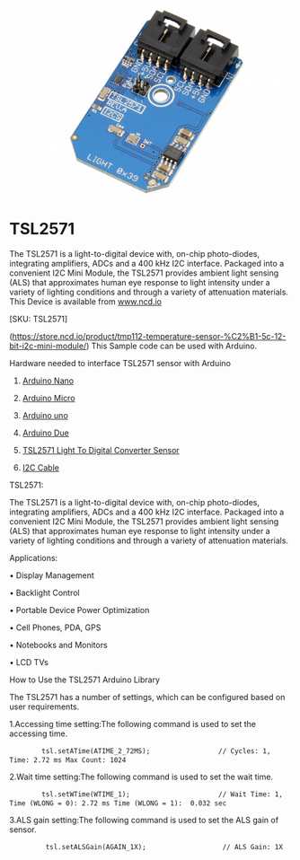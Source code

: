 [![TSL2571](TSL2571_I2C.png)](https://store.ncd.io/product/tsl2571-light-to-digital-converter-programmable-analog-gain-i2c-mini-module/)

# TSL2571

The TSL2571 is a light-to-digital device with, on-chip photo-diodes, integrating amplifiers, ADCs and a 400 kHz I2C interface.  Packaged into a convenient I2C Mini Module, the TSL2571 provides ambient light sensing (ALS) that approximates human eye response to light intensity under a variety of lighting conditions and through a variety of attenuation materials.  
This Device is available from www.ncd.io 

[SKU: TSL2571]

(https://store.ncd.io/product/tmp112-temperature-sensor-%C2%B1-5c-12-bit-i2c-mini-module/)
This Sample code can be used with Arduino.

Hardware needed to interface TSL2571 sensor with Arduino

1. <a href="https://store.ncd.io/product/i2c-shield-for-arduino-nano/">Arduino Nano</a>

2. <a href="https://store.ncd.io/product/i2c-shield-for-arduino-micro-with-i2c-expansion-port/">Arduino Micro</a>

3. <a href="https://store.ncd.io/product/i2c-shield-for-arduino-uno/">Arduino uno</a>

4. <a href="https://store.ncd.io/product/dual-i2c-shield-for-arduino-due-with-modular-communications-interface/">Arduino Due</a>

5. <a href="https://store.ncd.io/product/tsl2571-light-to-digital-converter-programmable-analog-gain-i2c-mini-module/">TSL2571 Light To Digital Converter Sensor</a>

6. <a href="https://store.ncd.io/product/i%C2%B2c-cable/">I2C Cable</a>

TSL2571:

The TSL2571 is a light-to-digital device with, on-chip photo-diodes, integrating amplifiers, ADCs and a 400 kHz I2C interface.  Packaged into a convenient I2C Mini Module, the TSL2571 provides ambient light sensing (ALS) that approximates human eye response to light intensity under a variety of lighting conditions and through a variety of attenuation materials.  

Applications:

• Display Management

• Backlight Control

• Portable Device Power Optimization

• Cell Phones, PDA, GPS

• Notebooks and Monitors

• LCD TVs

How to Use the TSL2571 Arduino Library

The TSL2571 has a number of settings, which can be configured based on user requirements.
          
1.Accessing time setting:The following command is used to set the accessing time.

            tsl.setATime(ATIME_2_72MS);                 // Cycles: 1, Time: 2.72 ms Max Count: 1024
            
2.Wait time setting:The following command is used to set the wait time.

            tsl.setWTime(WTIME_1);                      // Wait Time: 1, Time (WLONG = 0): 2.72 ms Time (WLONG = 1):  0.032 sec
                   
3.ALS gain setting:The following command is used to  set the ALS gain of sensor.           
          
             tsl.setALSGain(AGAIN_1X);                   // ALS Gain: 1X
            

